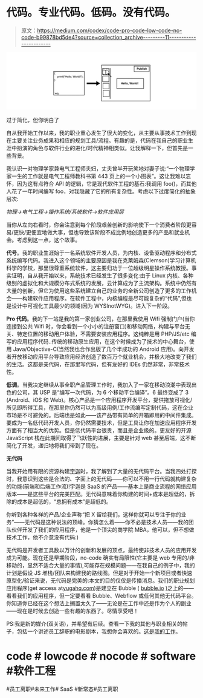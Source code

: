 # 代码。专业代码。低码。没有代码。

> 原文：<https://medium.com/codex/code-pro-code-low-code-no-code-b99878bd5de4?source=collection_archive---------11----------------------->

![](img/347443c4ff339b0405bb93e487605235.png)

过于简化，但你明白了

自从我开始工作以来，我的职业重心发生了很大的变化，从主要从事技术工作到现在主要关注业务成果和相应的规划工具/流程。有趣的是，代码在我自己的职业生涯中扮演的角色与软件行业的进化/时代精神相类似。让我解释一下，但首先是一些背景。

我认识一对物理学家兼电气工程师夫妇，丈夫曾半开玩笑地对妻子说:“一个物理学家一生的工作就是电气工程师教科书第 443 页上的一个小图表”。这让我难以忘怀，因为这有点符合 API 的逻辑，它是现代软件工程的基石:我调用 foo()，而其他人花了一年时间编写 foo，对我隐藏了它的所有复杂性。考虑以下过度简化的抽象层次:

*物理→电气工程→操作系统/系统软件→软件应用层*

当你从左向右看时，你会注意到每个阶段艰苦创新的影响使下一个消费者阶段更容易/更快/更便宜地做大事，但也导致该阶段不成比例地创造更多的产品和就业机会。考虑到这一点，这个故事。

**代号**。我的职业生涯始于一名系统软件开发人员，为内核、设备驱动程序和分布式系统编写代码。我进入这个领域的主要原因是我在克莱姆森(Clemson)学习计算机科学的学校，那里很尊重系统软件，这主要归功于一位超级明星操作系统教授。事实证明，自从我开始以来，系统技术已经发生了很多变化:由于 Linux 内核、各种级别的虚拟化和大规模分布式系统的发展，云计算成为了主流架构。系统中仍然有大量的创新，但它为使用这些系统建立自己的业务的全新公司创造了更多的工作机会——构建软件应用程序。在软件工程中，内核编程是尽可能复杂的“代码”,但也是设计中可视化工具最少的领域(因为 WYSInotWYG)。进入下一阶段。

**Pro 代码**。我的下一站是我的第一家创业公司，在那里我使用 Wifi 强制门户(当你连接到公共 Wifi 时，你会看到一个小小的注册窗口)和移动网络，构建与平台无关、特定位置的移动用户体验，不需要安装应用程序。这纯粹是用 PHP/JS/etc 编写的应用程序代码..传统的移动原生应用，在这个时候成为了技术的中心舞台，使用 Java/Objective-C(当然我也合作出版了几个半成功的 Android 应用)。向开发者开放移动应用平台导致应用经济创造了数百万个就业机会，并极大地改变了我们的生活。这都是亲代码，在那里写代码，但有友好的 IDEs 仍然非常，非常技术性。

**低调**。当我决定继续从事全职产品管理工作时，我加入了一家在移动浪潮中表现出色的公司，其 USP 是“编写一次代码，为 6 个移动平台编译”。6 最终变成了 3 (Android、iOS 和 Web)。核心产品是一个应用程序开发平台，提供拖放可视化/所见即所得工具，在那里你仍然可以为高级用例/工作流编写定制代码，这在企业市场是不可避免的。后端也是如此——该产品带有简单的开箱即用的中间件集成。要成为一名低代码开发人员，你仍然需要技术，但是工具让你在加速应用程序开发方面有了相当大的优势。但是低代码平台很贵，而且是企业级的。更友好的开源 JavaScript 栈在此期间取得了飞跃性的进展，主要是针对 web 甚至后端，这不断简化了开发，递归地将我们带到了现在。

**无代码**

当我开始用有限的资源构建[宇迦](https://www.yugahq.com)时，我了解到了大量的无代码平台。当我四处打探时，我意识到这些是合法的、字面上的无代码——你可以不用一行代码就构建复杂的功能(前端和后端工作流)!宇迦是 SaaS 的产品——基本上是商业流程的网络应用版本——是这些平台的完美匹配。无代码意味着你构建的时间+成本是超低的，拆除的成本是超低的，“总拥有成本”是超低的。

你听到各种各样的产品/企业声称“把 X 留给我们，这样你就可以专注于你的业务”——无代码是这种说法的顶峰。你猜怎么着——你不必是技术人员——我的团队伙伴开发了我们的应用程序，他是一个顶尖的商学院 MBA，他可以，但不想做技术工作，他不介意没有代码:)

无代码是开发者工具数以万计的创新和发展的顶点，最终使非技术人员的应用开发成为可能。现在还是早期阶段，no-code 确实有局限性(它主要是 web 专用的/非移动的，显然不适合大量的事情),可能存在规模问题——在我自己的例子中，我的计划是假设 JS 堆栈/团队来构建我的路线图。但是对于开始一个新项目或者快速原型化/验证来说，无代码是完美的:本文的目的仅仅是传播消息。我们的职业规划应用程序([g](https://app.yugahq.com)et access at[yugahq.com](https://www.yugahq.com))是建立在 Bubble ( [bubble.io](http://bubble.io) )之上的——看看我们的应用程序，但一定要看看 Bubble、Webflow 或任何其他无代码平台。你知道你已经在这个想法上搁置太久了——无论是在工作中还是作为个人的副业——现在是时候去创造一些有趣的东西了。尽情享受吧！

PS:我是新的媒介(双关语)，并希望有后续。查看一下我的其他与职业相关的帖子，包括一个讲述员工辞职的电影剧本，我想你会喜欢的。[这是我的工作](/@kirankanakadandi/yuga-employee-retention-saas-designed-in-2021-for-the-new-normal-e8a6bb803503)。

# code # lowcode # nocode # software #软件工程

#员工离职#未来工作# SaaS #新常态#员工离职